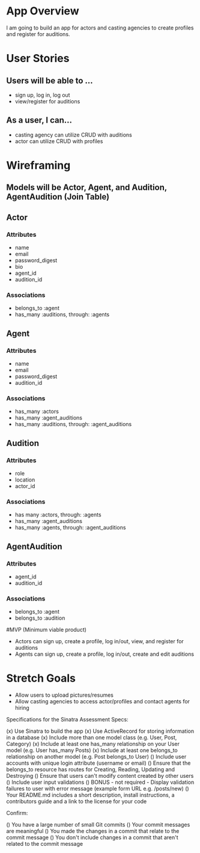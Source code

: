# App Overview

I am going to build an app for actors and casting agencies to create profiles and register for auditions. 

# User Stories

## Users will be able to ...
- sign up, log in, log out
- view/register for auditions 

## As a user, I can...
- casting agency can utilize CRUD with auditions 
- actor can utilize CRUD with profiles 

# Wireframing 

## Models will be Actor, Agent, and Audition, AgentAudition (Join Table) 

## Actor

### Attributes

- name 
- email 
- password_digest 
- bio 
- agent_id
- audition_id

### Associations

- belongs_to :agent
- has_many :auditions, through: :agents

## Agent 

### Attributes

- name 
- email 
- password_digest 
- audition_id   

### Associations

- has_many :actors
- has_many :agent_auditions
- has_many :auditions, through: :agent_auditions  

## Audition

### Attributes

- role
- location
- actor_id  

### Associations

- has many :actors, through: :agents
- has_many :agent_auditions
- has_many :agents, through: :agent_auditions 

## AgentAudition

### Attributes

- agent_id
- audition_id   

### Associations

- belongs_to :agent 
- belongs_to :audition 

#MVP (Minimum viable product)

- Actors can sign up, create a profile, log in/out, view, and register for auditions
- Agents can sign up, create a profile, log in/out, create and edit auditions 

# Stretch Goals

- Allow users to upload pictures/resumes 
- Allow casting agencies to access actor/profiles and contact agents for hiring

Specifications for the Sinatra Assessment
Specs:

(x) Use Sinatra to build the app
(x) Use ActiveRecord for storing information in a database
(x) Include more than one model class (e.g. User, Post, Category)
(x) Include at least one has_many relationship on your User model (e.g. User has_many Posts)
(x) Include at least one belongs_to relationship on another model (e.g. Post belongs_to User)
() Include user accounts with unique login attribute (username or email)
() Ensure that the belongs_to resource has routes for Creating, Reading, Updating and Destroying
() Ensure that users can't modify content created by other users
() Include user input validations
() BONUS - not required - Display validation failures to user with error message (example form URL e.g. /posts/new)
() Your README.md includes a short description, install instructions, a contributors guide and a link to the license for your code

Confirm:

() You have a large number of small Git commits
() Your commit messages are meaningful
() You made the changes in a commit that relate to the commit message
() You don't include changes in a commit that aren't related to the commit message